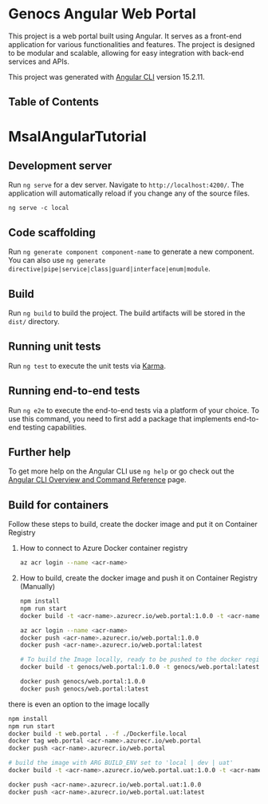 # Genocs Angular Web Portal

This project is a web portal built using Angular. It serves as a front-end application for various functionalities and features.
The project is designed to be modular and scalable, allowing for easy integration with back-end services and APIs.

This project was generated with [Angular CLI](https://github.com/angular/angular-cli) version 15.2.11.

## Table of Contents

# MsalAngularTutorial


## Development server

Run `ng serve` for a dev server. Navigate to `http://localhost:4200/`. The application will automatically reload if you change any of the source files.

    ng serve -c local

## Code scaffolding

Run `ng generate component component-name` to generate a new component. You can also use `ng generate directive|pipe|service|class|guard|interface|enum|module`.

## Build

Run `ng build` to build the project. The build artifacts will be stored in the `dist/` directory.

## Running unit tests

Run `ng test` to execute the unit tests via [Karma](https://karma-runner.github.io).

## Running end-to-end tests

Run `ng e2e` to execute the end-to-end tests via a platform of your choice. To use this command, you need to first add a package that implements end-to-end testing capabilities.

## Further help

To get more help on the Angular CLI use `ng help` or go check out the [Angular CLI Overview and Command Reference](https://angular.io/cli) page.


## Build for containers

Follow these steps to build, create the docker image and put it on Container Registry  

1. How to connect to Azure Docker container registry
   ``` bash
   az acr login --name <acr-name>
   ```

2. How to build, create the docker image and push it on Container Registry (Manually)
   ``` bash
   npm install
   npm run start
   docker build -t <acr-name>.azurecr.io/web.portal:1.0.0 -t <acr-name>.azurecr.io/web.portal:latest -f ./Dockerfile .

   az acr login --name <acr-name>
   docker push <acr-name>.azurecr.io/web.portal:1.0.0
   docker push <acr-name>.azurecr.io/web.portal:latest
   ```

   ``` bash
   # To build the Image locally, ready to be pushed to the docker registry
   docker build -t genocs/web.portal:1.0.0 -t genocs/web.portal:latest -f ./Dockerfile --build-arg BUILD_ENV=dev .

   docker push genocs/web.portal:1.0.0
   docker push genocs/web.portal:latest
   ```   

  there is even an option to the image locally

  ```bash
  npm install
  npm run start
  docker build -t web.portal . -f ./Dockerfile.local
  docker tag web.portal <acr-name>.azurecr.io/web.portal
  docker push <acr-name>.azurecr.io/web.portal
  ``` 

  ```bash
  # build the image with ARG BUILD_ENV set to 'local | dev | uat'
  docker build -t <acr-name>.azurecr.io/web.portal.uat:1.0.0 -t <acr-name>.azurecr.io/web.portal.uat:latest . -f ./Dockerfile --build-arg BUILD_ENV=uat

  docker push <acr-name>.azurecr.io/web.portal.uat:1.0.0
  docker push <acr-name>.azurecr.io/web.portal.uat:latest
  ```